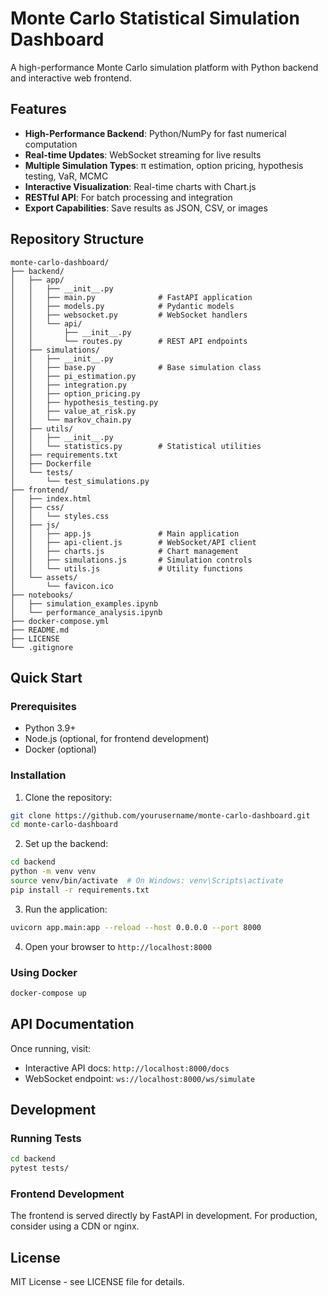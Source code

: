 # Monte Carlo Statistical Simulation Dashboard

A high-performance Monte Carlo simulation platform with Python backend and interactive web frontend.

## Features

- **High-Performance Backend**: Python/NumPy for fast numerical computation
- **Real-time Updates**: WebSocket streaming for live results
- **Multiple Simulation Types**: π estimation, option pricing, hypothesis testing, VaR, MCMC
- **Interactive Visualization**: Real-time charts with Chart.js
- **RESTful API**: For batch processing and integration
- **Export Capabilities**: Save results as JSON, CSV, or images

## Repository Structure

```
monte-carlo-dashboard/
├── backend/
│   ├── app/
│   │   ├── __init__.py
│   │   ├── main.py              # FastAPI application
│   │   ├── models.py            # Pydantic models
│   │   ├── websocket.py         # WebSocket handlers
│   │   └── api/
│   │       ├── __init__.py
│   │       └── routes.py        # REST API endpoints
│   ├── simulations/
│   │   ├── __init__.py
│   │   ├── base.py              # Base simulation class
│   │   ├── pi_estimation.py
│   │   ├── integration.py
│   │   ├── option_pricing.py
│   │   ├── hypothesis_testing.py
│   │   ├── value_at_risk.py
│   │   └── markov_chain.py
│   ├── utils/
│   │   ├── __init__.py
│   │   └── statistics.py        # Statistical utilities
│   ├── requirements.txt
│   ├── Dockerfile
│   └── tests/
│       └── test_simulations.py
├── frontend/
│   ├── index.html
│   ├── css/
│   │   └── styles.css
│   ├── js/
│   │   ├── app.js               # Main application
│   │   ├── api-client.js        # WebSocket/API client
│   │   ├── charts.js            # Chart management
│   │   ├── simulations.js       # Simulation controls
│   │   └── utils.js             # Utility functions
│   └── assets/
│       └── favicon.ico
├── notebooks/
│   ├── simulation_examples.ipynb
│   └── performance_analysis.ipynb
├── docker-compose.yml
├── README.md
├── LICENSE
└── .gitignore
```

## Quick Start

### Prerequisites
- Python 3.9+
- Node.js (optional, for frontend development)
- Docker (optional)

### Installation

1. Clone the repository:
```bash
git clone https://github.com/yourusername/monte-carlo-dashboard.git
cd monte-carlo-dashboard
```

2. Set up the backend:
```bash
cd backend
python -m venv venv
source venv/bin/activate  # On Windows: venv\Scripts\activate
pip install -r requirements.txt
```

3. Run the application:
```bash
uvicorn app.main:app --reload --host 0.0.0.0 --port 8000
```

4. Open your browser to `http://localhost:8000`

### Using Docker

```bash
docker-compose up
```

## API Documentation

Once running, visit:
- Interactive API docs: `http://localhost:8000/docs`
- WebSocket endpoint: `ws://localhost:8000/ws/simulate`

## Development

### Running Tests
```bash
cd backend
pytest tests/
```

### Frontend Development
The frontend is served directly by FastAPI in development. For production, consider using a CDN or nginx.

## License

MIT License - see LICENSE file for details.
